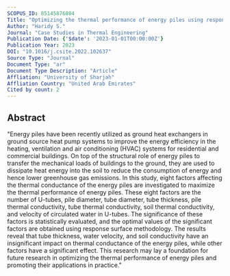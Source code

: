 ```yaml
---
SCOPUS_ID: 85145876804
Title: "Optimizing the thermal performance of energy piles using response surface methodology"
Author: "Haridy S."
Journal: "Case Studies in Thermal Engineering"
Publication Date: {'$date': '2023-01-01T00:00:00Z'}
Publication Year: 2023
DOI: "10.1016/j.csite.2022.102637"
Source Type: "Journal"
Document Type: "ar"
Document Type Description: "Article"
Affliation: "University of Sharjah"
Affliation Country: "United Arab Emirates"
Cited by count: 2
---
```


## Abstract
"Energy piles have been recently utilized as ground heat exchangers in ground source heat pump systems to improve the energy efficiency in the heating, ventilation and air conditioning (HVAC) systems for residential and commercial buildings. On top of the structural role of energy piles to transfer the mechanical loads of buildings to the ground, they are used to dissipate heat energy into the soil to reduce the consumption of energy and hence lower greenhouse gas emissions. In this study, eight factors affecting the thermal conductance of the energy piles are investigated to maximize the thermal performance of energy piles. These eight factors are the number of U-tubes, pile diameter, tube diameter, tube thickness, pile thermal conductivity, tube thermal conductivity, soil thermal conductivity, and velocity of circulated water in U-tubes. The significance of these factors is statistically evaluated, and the optimal values of the significant factors are obtained using response surface methodology. The results reveal that tube thickness, water velocity, and soil conductivity have an insignificant impact on thermal conductance of the energy piles, while other factors have a significant effect. This research may lay a foundation for future research in optimizing the thermal performance of energy piles and promoting their applications in practice."
